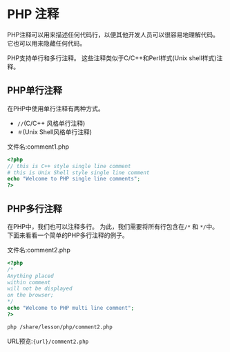 # PHP 注释

PHP注释可以用来描述任何代码行，以便其他开发人员可以很容易地理解代码。 它也可以用来隐藏任何代码。

PHP支持单行和多行注释。 这些注释类似于C/C++和Perl样式(Unix shell样式)注释。

## PHP单行注释

在PHP中使用单行注释有两种方式。

- `//`(C/C++ 风格单行注释)
- `＃`(Unix Shell风格单行注释)


文件名:comment1.php

```php
<?php  
// this is C++ style single line comment  
# this is Unix Shell style single line comment  
echo "Welcome to PHP single line comments";  
?>
```

## PHP多行注释

在PHP中，我们也可以注释多行。 为此，我们需要将所有行包含在`/*` 和 `*/`中。 下面来看看一个简单的PHP多行注释的例子。

文件名:comment2.php

```php
<?php  
/* 
Anything placed 
within comment 
will not be displayed 
on the browser; 
*/  
echo "Welcome to PHP multi line comment";  
?>
```

```bash
php /share/lesson/php/comment2.php
```

URL预览:`{url}/comment2.php`
